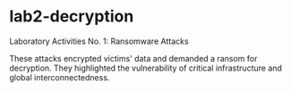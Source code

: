 # lab2-decryption

Laboratory Activities No. 1: Ransomware Attacks

These attacks encrypted victims' data and demanded a ransom for decryption. They highlighted the vulnerability of critical infrastructure and global interconnectedness.
